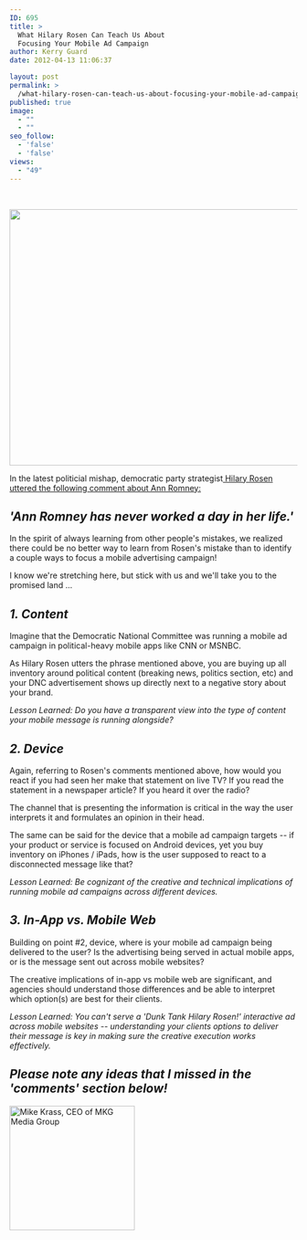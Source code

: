 ```yaml
---
ID: 695
title: >
  What Hilary Rosen Can Teach Us About
  Focusing Your Mobile Ad Campaign
author: Kerry Guard
date: 2012-04-13 11:06:37

layout: post
permalink: >
  /what-hilary-rosen-can-teach-us-about-focusing-your-mobile-ad-campaign/
published: true
image:
  - ""
  - ""
seo_follow:
  - 'false'
  - 'false'
views:
  - "49"
---
```

&nbsp;
<p style="text-align: center;"><img class="aligncenter  wp-image-1068" title="hilary rosen" alt="" src="http://mkgmediagroup.com/wp-content/uploads/2012/04/hilary-rosen.jpeg" width="570" height="449" /></p>
In the latest politicial mishap, democratic party strategist<a href="http://www.forbes.com/sites/samanthaettus/2012/04/13/ann-romney/" target="_blank"> Hilary Rosen uttered the following comment about Ann Romney:</a>
<h2><em>'Ann Romney has never worked a day in her life.'</em></h2>
In the spirit of always learning from other people's mistakes, we realized there could be no better way to learn from Rosen's mistake than to identify a couple ways to focus a mobile advertising campaign!

I know we're stretching here, but stick with us and we'll take you to the promised land ...
<h2><em>1. Content</em></h2>
Imagine that the Democratic National Committee was running a mobile ad campaign in political-heavy mobile apps like CNN or MSNBC.

As Hilary Rosen utters the phrase mentioned above, you are buying up all inventory around political content (breaking news, politics section, etc) and your DNC advertisement shows up directly next to a negative story about your brand.

<em>Lesson Learned: Do you have a transparent view into the type of content your mobile message is running alongside?</em>
<h2><em>2. Device</em></h2>
Again, referring to Rosen's comments mentioned above, how would you react if you had seen her make that statement on live TV? If you read the statement in a newspaper article? If you heard it over the radio?

The channel that is presenting the information is critical in the way the user interprets it and formulates an opinion in their head.

The same can be said for the device that a mobile ad campaign targets -- if your product or service is focused on Android devices, yet you buy inventory on iPhones / iPads, how is the user supposed to react to a disconnected message like that?

<em>Lesson Learned: Be cognizant of the creative and technical implications of running mobile ad campaigns across different devices.</em>
<h2><em>3. In-App vs. Mobile Web</em></h2>
Building on point #2, device, where is your mobile ad campaign being delivered to the user? Is the advertising being served in actual mobile apps, or is the message sent out across mobile websites?

The creative implications of in-app vs mobile web are significant, and agencies should understand those differences and be able to interpret which option(s) are best for their clients.

<em>Lesson Learned: You can't serve a 'Dunk Tank Hilary Rosen!' interactive ad across mobile websites -- understanding your clients options to deliver their message is key in making sure the creative execution works effectively.</em>
<h2><em>Please note any ideas that I missed in the 'comments' section below!</em></h2>
<img class="alignleft size-full wp-image-1794" alt="Mike Krass, CEO of MKG Media Group" src="http://mkgmediagroup.com/wp-content/uploads/2011/08/mk_median_bw_head.jpeg" width="219" height="218" />